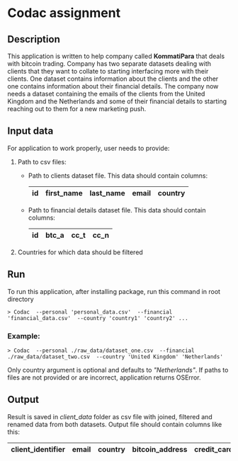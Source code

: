 # Codac assignment

## Description
This application is written to help company called **KommatiPara** that deals with bitcoin trading.
Company has two separate datasets dealing with clients that they want to collate to starting interfacing more with their clients.
One dataset contains information about the clients and the other one contains information about their financial details.
The company now needs a dataset containing the emails of the clients from the United Kingdom and the Netherlands and some of their financial details to starting reaching out to them for a new marketing push.

## Input data
For application to work properly, user needs to provide:

1. Path to csv files:
    - Path to clients dataset file. This data should contain columns:

        |id|first_name|last_name|email|country|
        |---|---------|---------|-----|-------|

    - Path to financial details dataset file. This data should contain columns:

        |id|btc_a|cc_t|cc_n|
        |---|---------|---------|-----|

2. Countries for which data should be filtered

## Run

To run this application, after installing package, run this command in root directory

    > Codac  --personal 'personal_data.csv'  --financial 'financial_data.csv'  --country 'country1' 'country2' ...

### Example:

    > Codac  --personal ./raw_data/dataset_one.csv  --financial ./raw_data/dataset_two.csv  --country 'United Kingdom' 'Netherlands'

Only country argument is optional and defaults to *"Netherlands"*. If paths to files are not provided or are incorrect, application returns OSError.


## Output

Result is saved in *client_data* folder as csv file with joined, filtered and renamed data from both datasets.
Output file should contain columns like this:

|client_identifier|email|country|bitcoin_address|credit_card_type|
|-----------------|-----|-------|---------------|----------------|

